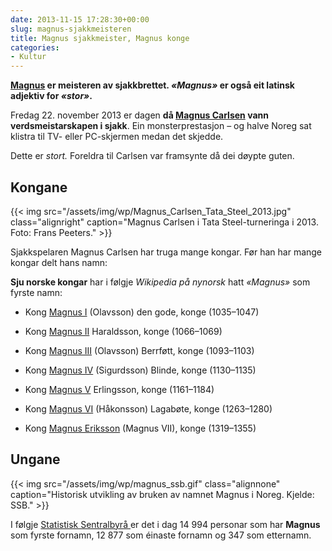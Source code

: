 ```yaml
---
date: 2013-11-15 17:28:30+00:00
slug: magnus-sjakkmeisteren
title: Magnus sjakkmeister, Magnus konge
categories:
- Kultur
---
```


**[Magnus](http://nn.wikipedia.org/wiki/Magnus) er meisteren av sjakkbrettet. _«Magnus»_ er også eit latinsk adjektiv for _«stor»_.**

Fredag 22. november 2013 er dagen **då [Magnus Carlsen](http://nn.wikipedia.org/wiki/Magnus_Carlsen) vann verdsmeistarskapen i sjakk**. Ein monsterprestasjon – og halve Noreg sat klistra til TV- eller PC-skjermen medan det skjedde.

<!--more-->

Dette er _stort._ Foreldra til Carlsen var framsynte då dei døypte guten.



## Kongane


{{< img src="/assets/img/wp/Magnus_Carlsen_Tata_Steel_2013.jpg" class="alignright" caption="Magnus Carlsen i Tata Steel-turneringa i 2013. Foto: Frans Peeters." >}}

Sjakkspelaren Magnus Carlsen har truga mange kongar. Før han har mange kongar delt hans namn:

**Sju norske kongar** har i følgje _Wikipedia på nynorsk_ hatt _«Magnus»_ som fyrste namn:



	
  * Kong [Magnus I](http://nn.wikipedia.org/wiki/Magnus_I) (Olavsson) den gode, konge (1035–1047)

	
  * Kong [Magnus II](http://nn.wikipedia.org/wiki/Magnus_II) Haraldsson, konge (1066–1069)

	
  * Kong [Magnus III](http://nn.wikipedia.org/wiki/Magnus_III) (Olavsson) Berrføtt, konge (1093–1103)

	
  * Kong [Magnus IV](http://nn.wikipedia.org/wiki/Magnus_IV) (Sigurdsson) Blinde, konge (1130–1135)

	
  * Kong [Magnus V](http://nn.wikipedia.org/wiki/Magnus_V) Erlingsson, konge (1161–1184)

	
  * Kong [Magnus VI](http://nn.wikipedia.org/wiki/Magnus_VI) (Håkonsson) Lagabøte, konge (1263–1280)

	
  * Kong [Magnus Eriksson](http://nn.wikipedia.org/wiki/Magnus_Eriksson) (Magnus VII), konge (1319–1355)




## Ungane


{{< img src="/assets/img/wp/magnus_ssb.gif" class="alignnone" caption="Historisk utvikling av bruken av namnet Magnus i Noreg. Kjelde: SSB." >}}

I følgje [Statistisk Sentralbyrå ](http://www.ssb.no/navn?lang=n&base=mann&fornavn=Magnus&etternavn=)er det i dag 14 994 personar som har **Magnus** som fyrste fornamn, 12 877 som éinaste fornamn og 347 som etternamn.






